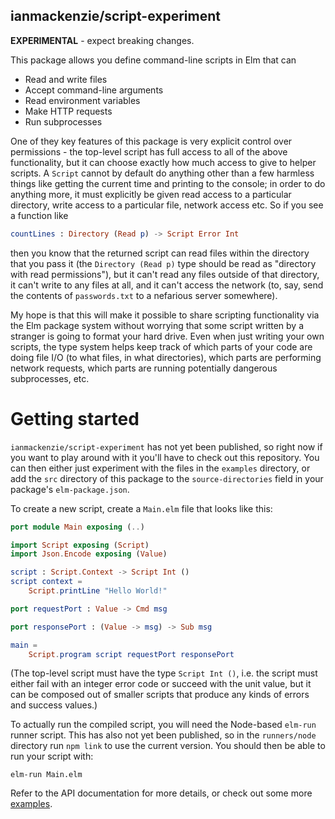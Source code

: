 ## ianmackenzie/script-experiment

**EXPERIMENTAL** - expect breaking changes.

This package allows you define command-line scripts in Elm that can

  - Read and write files
  - Accept command-line arguments
  - Read environment variables
  - Make HTTP requests
  - Run subprocesses

One of they key features of this package is very explicit control over
permissions - the top-level script has full access to all of the above
functionality, but it can choose exactly how much access to give to helper
scripts. A `Script` cannot by default do anything other than a few harmless
things like getting the current time and printing to the console; in order to do
anything more, it must explicitly be given read access to a particular
directory, write access to a particular file, network access etc. So if you see
a function like

```elm
countLines : Directory (Read p) -> Script Error Int
```

then you know that the returned script can read files within the directory that
you pass it (the `Directory (Read p)` type should be read as "directory with
read permissions"), but it can't read any files outside of that directory, it
can't write to any files at all, and it can't access the network (to, say, send
the contents of `passwords.txt` to a nefarious server somewhere).

My hope is that this will make it possible to share scripting functionality via
the Elm package system without worrying that some script written by a stranger
is going to format your hard drive. Even when just writing your own scripts, the
type system helps keep track of which parts of your code are doing file I/O (to
what files, in what directories), which parts are performing network requests,
which parts are running potentially dangerous subprocesses, etc.

# Getting started

`ianmackenzie/script-experiment` has not yet been published, so right now if you
want to play around with it you'll have to check out this repository. You can
then either just experiment with the files in the `examples` directory, or add
the `src` directory of this package to the `source-directories` field in your
package's `elm-package.json`.

To create a new script, create a `Main.elm` file that looks like this:

```elm
port module Main exposing (..)

import Script exposing (Script)
import Json.Encode exposing (Value)

script : Script.Context -> Script Int ()
script context =
    Script.printLine "Hello World!"

port requestPort : Value -> Cmd msg

port responsePort : (Value -> msg) -> Sub msg

main =
    Script.program script requestPort responsePort
```

(The top-level script must have the type `Script Int ()`, i.e. the script must
either fail with an integer error code or succeed with the unit value, but it
can be composed out of smaller scripts that produce any kinds of errors and
success values.)

To actually run the compiled script, you will need the Node-based `elm-run`
runner script. This has also not yet been published, so in the `runners/node`
directory run `npm link` to use the current version. You should then be able to
run your script with:

```
elm-run Main.elm
```

Refer to the API documentation for more details, or check out some more
[examples](examples).
